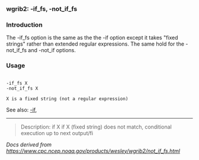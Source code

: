 
### wgrib2: -if\_fs, -not\_if\_fs



### Introduction



The -if\_fs option is the same as the 
the -if option except it takes "fixed strings"
rather than extended regular expressions. The same hold
for the -not\_if\_fs and -not\_if options.

### Usage




```

-if_fs X
-not_if_fs X

X is a fixed string (not a regular expression)

```


See also: [-if](./if.html), 








----

>Description: if    X      if X (fixed string) does not match, conditional execution up to next output/fi

_Docs derived from <https://www.cpc.ncep.noaa.gov/products/wesley/wgrib2/not_if_fs.html>_